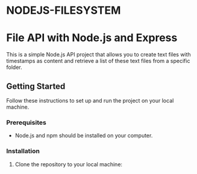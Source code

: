 # NODEJS-FILESYSTEM

# File API with Node.js and Express

This is a simple Node.js API project that allows you to create text files with timestamps as content and retrieve a list of these text files from a specific folder.

## Getting Started

Follow these instructions to set up and run the project on your local machine.

### Prerequisites

- Node.js and npm should be installed on your computer.

### Installation

1. Clone the repository to your local machine:

   ```shell
   

